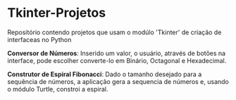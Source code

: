 # Tkinter-Projetos
Repositório contendo projetos que usam o modúlo 'Tkinter' de criação de interfaceas no Python

**Conversor de Números**: Inserido um valor, o usuário, através de botões na interface, pode escolher converte-lo em Binário, Octagonal e Hexadecimal.

**Construtor de Espiral Fibonacci**: Dado o tamanho desejado para a sequência de números, a aplicação gera a sequencia de números e, usando o módulo Turtle, constroi a espiral.
  
